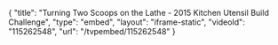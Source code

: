 {
    "title": "Turning Two Scoops on the Lathe - 2015 Kitchen Utensil Build Challenge",
    "type": "embed",
    "layout": "iframe-static",
    "videoId": "115262548",
    "url": "\/tvpembed\/115262548"
}